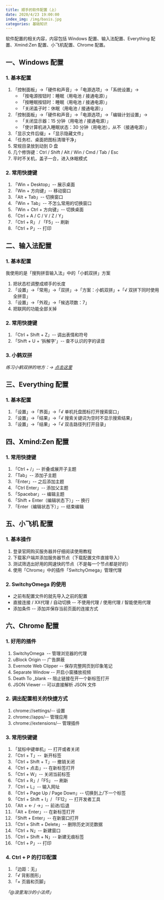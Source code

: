```yaml
---
title: 顺手的软件配置（上）
date: 2020/4/23 19:00:00
index_img: /img/basis.jpg
categories: 基础知识
---
```


软件配置的相关内容，内容包括 Windows 配置、输入法配置、Everything 配置、Xmind:Zen 配置、小飞机配置、Chrome 配置。


## 一、Windows 配置


### 1. 基本配置


1. 「控制面板」→「硬件和声音」→「电源选项」→「系统设置」→
   - 「按电源按钮时：睡眠（用电池 / 接通电源）」
   - 「按睡眠按钮时：睡眠（用电池 / 接通电源）」
   - 「关闭盖子时：休眠（用电池 / 接通电源）」
2. 「控制面板」→「硬件和声音」→「电源选项」→「编辑计划设置」→
   - 「关闭显示器：15 分钟（用电池 / 接通电源）」
   - 「使计算机进入睡眠状态：30 分钟（用电池），从不（接通电源）」
3. 「显示文件后缀」+「显示隐藏文件」
3. 「任务栏、桌面把图标清理干净」
3. 常规目录放到动到 D 盘
3. 几个修饰键：Ctrl / Shift / Alt / Win / Cmd / Tab / Esc
3. 平时不关机，盖子一合，进入休眠模式



### 2. 常用快捷键


1. 「Win + Desktop」-- 展示桌面
1. 「Win + 方向键」-- 移动窗口
1. 「Alt + Tab」-- 切换窗口
1. 「Win + Tab」-- 不怎么常用的切换窗口
1. 「Win + Ctrl + 方向键」-- 切换桌面
1. 「Ctrl + A / C / V / Z / Y」
1. 「Ctrl + R」 / 「F5」-- 刷新
1. 「Ctrl + P」-- 打印



## 二、输入法配置


### 1. 基本配置


我使用的是「搜狗拼音输入法」中的「小鹤双拼」方案


1. 把状态栏调整成顺手的长度
1. 「设置」→「常用」→「双拼」→「方案：小鹤双拼」+「√ 双拼下同时使用全拼音」
1. 「设置」→「外观」→「候选项数：7」
1. 把联网的功能全部关掉


### 2. 常用快捷键


1. 「Ctrl + Shift + Z」-- 调出表情和符号
1. 「Shift + U + ‘拆解字’」-- 查不认识的字的读音



### 3. 小鹤双拼


_练习小鹤双拼的地方：→_ [_点击这里_](https://api.ihint.me/shuang/)


## 三、Everything 配置


### 1. 基本配置


1. 「设置」→「界面」→「√ 单机托盘图标打开搜索窗口」
1. 「设置」→「结果」→「√ 搜索关键词为空时不显示搜索结果」
1. 「设置」→「结果」→「√ 双击路径列打开目录」



## 四、Xmind:Zen 配置


### 1. 常用快捷键


1. 「Ctrl + /」-- 折叠或展开子主题
1. 「Tab」-- 添加子主题
1. 「Enter」-- 之后添加主题
1. 「Ctrl Enter」-- 添加父主题
1. 「Spacebar」-- 编辑主题
1. 「Shift + Enter（编辑状态下）」-- 换行
1. 「Enter（编辑状态下）」-- 结束编辑



## 五、小飞机 配置


### 1. 基本操作


1. 登录官网购买服务器并仔细阅读使用教程
1. 下载客户端并添加服务器节点（下载配置文件直接导入）
1. 测试筛选出好用的网速快的节点（不是每一个节点都是好的）
1. 使用「Chrome」中的插件「SwitchyOmega」管理代理



### 2. SwitchyOmega 的使用


- 之前有配置文件的就先导入之前的配置
- 直接连接 / XX代理 / 自动切换 -- 不使用代理 / 使用代理 / 智能使用代理
- 添加条件 -- 添加并保存当前页面的连接方式



## 六、Chrome 配置


### 1. 好用的插件


1. SwitchyOmega  -- 管理浏览器的代理
1. uBlock Origin -- 广告屏蔽
1. Evernote Web Clipper -- 保存完整网页到印象笔记
1. Separate Window -- 开启小窗播放视频
1. Death To _blank -- 阻止链接在开一个新标签打开
1. JSON Viewer -- 可以直接解析 JSON 文件



### 2. 调出配置相关的快捷方式


1. chrome://settings/-- 设置
1. chrome://apps/-- 管理应用
1. chrome://extensions/-- 管理插件



### 3. 常用快键键


1. 「鼠标中键单机」-- 打开或者关闭
1. 「Ctrl + T」--  新开标签
1. 「Ctrl + Shift + T」-- 撤销关闭
1. 「Ctrl + 点击」-- 在新标签打开
1. 「Ctrl + W」-- 关闭当前标签
1. 「Ctrl + R」/「F5」 -- 刷新
1. 「Ctrl + L」-- 输入网址
1. 「Ctrl + Page Up / Page Down」-- 切换到上/下一个标签
1. 「Ctrl + Shift + I」/ 「F12」-- 打开发者工具
1. 「Alt + ← / →」-- 前进/后退
1. 「Alt + Enter」-- 在新标签打开
1. 「Shift + Enter」-- 在新窗口打开
1. 「Ctrl + Shift + Delete」-- 删除历史浏览数据
1. 「Ctrl + N」-- 新建窗口
1. 「Ctrl + Shift + N」-- 新建无痕标签
1. 「Ctrl + P」-- 打印



### 4. Ctrl + P 的打印配置


1. 「边距：无」
1. 「√ 背影图形」
1. 「× 页眉和页脚」



_「@浪里淘沙的小法师」_
